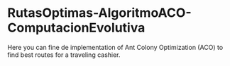 # RutasOptimas-AlgoritmoACO-ComputacionEvolutiva
Here you can fine de implementation of Ant Colony Optimization (ACO) to find best routes for a traveling cashier.
